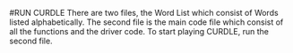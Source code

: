 #RUN CURDLE
There are two files, the Word List which consist of Words listed alphabetically.
The second file is the main code file which consist of all the functions and the driver code.
To start playing CURDLE, run the second file.
